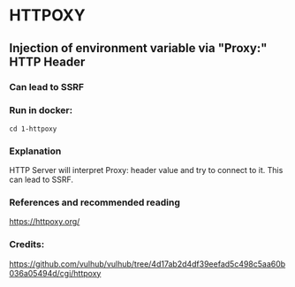 # HTTPOXY
## Injection of environment variable via "Proxy:" HTTP Header
### Can lead to SSRF

### Run in docker:
```
cd 1-httpoxy
```

### Explanation
HTTP Server will interpret Proxy: header value and try to connect to it. This can lead to SSRF.

### References and recommended reading
https://httpoxy.org/

### Credits:
https://github.com/vulhub/vulhub/tree/4d17ab2d4df39eefad5c498c5aa60b036a05494d/cgi/httpoxy

